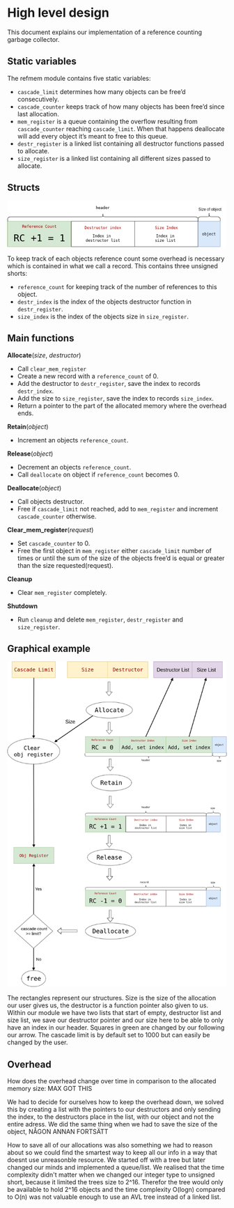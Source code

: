 # High level design
This document explains our implementation of a reference counting garbage collector.

## Static variables
The refmem module contains five static variables:
- ``cascade_limit`` determines how many objects can be free’d consecutively.
- ``cascade_counter`` keeps track of how many objects has been free’d since last allocation.
- ``mem_register`` is a queue containing the overflow resulting from ``cascade_counter`` reaching ``cascade_limit``. 
  When that happens deallocate will add every object it’s meant to free to this queue.
- ``destr_register`` is a linked list containing all destructor functions passed to allocate.
- ``size_register`` is a linked list containing all different sizes passed to allocate.

## Structs

![record](HeaderDiagram.png?)

To keep track of each objects reference count some overhead is necessary which is contained in what we call a record. 
This contains three unsigned shorts: 
- ``reference_count`` for keeping track of the number of references to this object.
- ``destr_index`` is the index of the objects destructor function in ``destr_register``.
- ``size_index`` is the index of the objects size in ``size_register``.

## Main functions
**Allocate**(*size*, *destructor*)
- Call ``clear_mem_register``
- Create a new record with a ``reference_count`` of 0.
- Add the destructor to ``destr_register``, save the index to records ``destr_index``.
- Add the size to ``size_register``, save the index to records ``size_index``.
- Return a pointer to the part of the allocated memory where the overhead ends.

**Retain**(*object*)
- Increment an objects ``reference_count``.

**Release**(*object*)
- Decrement an objects ``reference_count``.
- Call ``deallocate`` on object if ``reference_count`` becomes 0.

**Deallocate**(*object*)
- Call objects destructor.
- Free if ``cascade_limit`` not reached, add to ``mem_register`` and increment ``cascade_counter`` otherwise.

**Clear_mem_register**(*request*)
- Set ``cascade_counter`` to 0.
- Free the first object in ``mem_register`` either ``cascade_limit`` number of times or until the sum of the 
  size of the objects free’d is equal or greater than the size requested(request).

**Cleanup**
- Clear ``mem_register`` completely.

**Shutdown**
- Run ``cleanup`` and delete ``mem_register``, ``destr_register`` and ``size_register``.

## Graphical example

![record](record.png?)

The rectangles represent our structures. Size is the size of the allocation our user gives us, the destructor is a function pointer also given to us. Within our module we have two lists that start of empty, destructor list and size list, we save our destructor pointer and our size here to be able to only have an index in our header. Squares in green are changed by our following our arrow. The cascade limit is by default set to 1000 but can easily be changed by the user.

## Overhead

How does the overhead change over time in comparison to the allocated memory size:
MAX GOT THIS


We had to decide for ourselves how to keep the overhead down, we solved this by creating a list with the pointers to our destructors and only sending the index, to the destructors place in the list, with our object and not the entire adress.
We did the same thing when we had to save the size of the object, NÅGON ANNAN FORTSÄTT 

How to save all of our allocations was also something we had to reason about so we could find the smartest way to keep all our info in a way that doesnt use unreasonble resource. We started off with a tree but later changed our minds and implemented a queue/list. We realised that the time complexity didn't matter when we changed our integer type to unsigned short, because it limited the trees size to 2^16. Therefor the tree would only be available to hold 2^16 objects and the time complexity O(logn) compared to O(n) was not valuable enough to use an AVL tree instead of a linked list.
